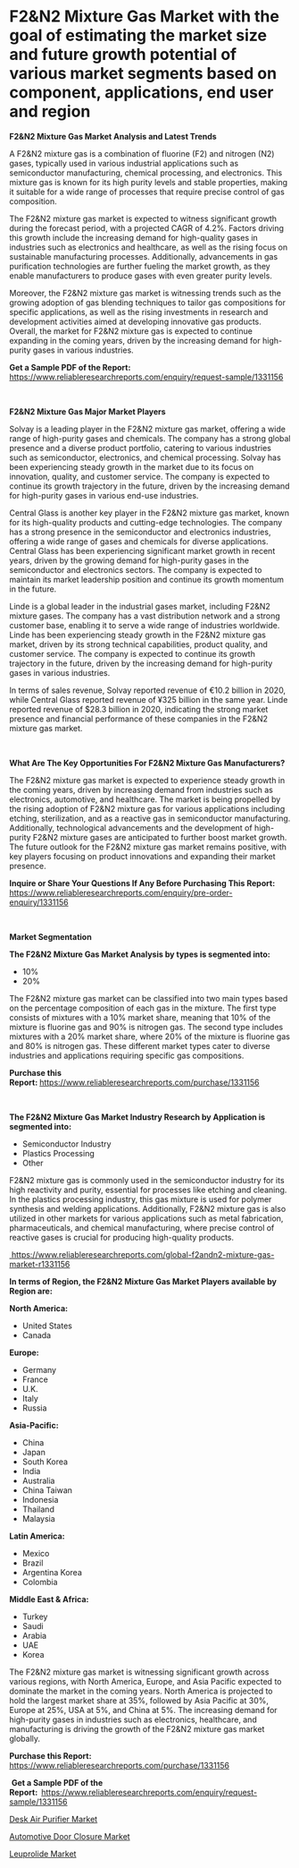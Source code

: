 <p><h1>F2&N2 Mixture Gas Market with the goal of estimating the market size and future growth potential of various market segments based on component, applications, end user and region</h1></p><p><strong>F2&N2 Mixture Gas Market Analysis and Latest Trends</strong></p>
<p><p>A F2&N2 mixture gas is a combination of fluorine (F2) and nitrogen (N2) gases, typically used in various industrial applications such as semiconductor manufacturing, chemical processing, and electronics. This mixture gas is known for its high purity levels and stable properties, making it suitable for a wide range of processes that require precise control of gas composition.</p><p>The F2&N2 mixture gas market is expected to witness significant growth during the forecast period, with a projected CAGR of 4.2%. Factors driving this growth include the increasing demand for high-quality gases in industries such as electronics and healthcare, as well as the rising focus on sustainable manufacturing processes. Additionally, advancements in gas purification technologies are further fueling the market growth, as they enable manufacturers to produce gases with even greater purity levels.</p><p>Moreover, the F2&N2 mixture gas market is witnessing trends such as the growing adoption of gas blending techniques to tailor gas compositions for specific applications, as well as the rising investments in research and development activities aimed at developing innovative gas products. Overall, the market for F2&N2 mixture gas is expected to continue expanding in the coming years, driven by the increasing demand for high-purity gases in various industries.</p></p>
<p><strong>Get a Sample PDF of the Report:&nbsp;</strong> <a href="https://www.reliableresearchreports.com/enquiry/request-sample/1331156">https://www.reliableresearchreports.com/enquiry/request-sample/1331156</a></p>
<p>&nbsp;</p>
<p><strong>F2&N2 Mixture Gas Major Market Players</strong></p>
<p><p>Solvay is a leading player in the F2&N2 mixture gas market, offering a wide range of high-purity gases and chemicals. The company has a strong global presence and a diverse product portfolio, catering to various industries such as semiconductor, electronics, and chemical processing. Solvay has been experiencing steady growth in the market due to its focus on innovation, quality, and customer service. The company is expected to continue its growth trajectory in the future, driven by the increasing demand for high-purity gases in various end-use industries.</p><p>Central Glass is another key player in the F2&N2 mixture gas market, known for its high-quality products and cutting-edge technologies. The company has a strong presence in the semiconductor and electronics industries, offering a wide range of gases and chemicals for diverse applications. Central Glass has been experiencing significant market growth in recent years, driven by the growing demand for high-purity gases in the semiconductor and electronics sectors. The company is expected to maintain its market leadership position and continue its growth momentum in the future.</p><p>Linde is a global leader in the industrial gases market, including F2&N2 mixture gases. The company has a vast distribution network and a strong customer base, enabling it to serve a wide range of industries worldwide. Linde has been experiencing steady growth in the F2&N2 mixture gas market, driven by its strong technical capabilities, product quality, and customer service. The company is expected to continue its growth trajectory in the future, driven by the increasing demand for high-purity gases in various industries.</p><p>In terms of sales revenue, Solvay reported revenue of €10.2 billion in 2020, while Central Glass reported revenue of ¥325 billion in the same year. Linde reported revenue of $28.3 billion in 2020, indicating the strong market presence and financial performance of these companies in the F2&N2 mixture gas market.</p></p>
<p>&nbsp;</p>
<p><strong>What Are The Key Opportunities For F2&N2 Mixture Gas Manufacturers?</strong></p>
<p><p>The F2&N2 mixture gas market is expected to experience steady growth in the coming years, driven by increasing demand from industries such as electronics, automotive, and healthcare. The market is being propelled by the rising adoption of F2&N2 mixture gas for various applications including etching, sterilization, and as a reactive gas in semiconductor manufacturing. Additionally, technological advancements and the development of high-purity F2&N2 mixture gases are anticipated to further boost market growth. The future outlook for the F2&N2 mixture gas market remains positive, with key players focusing on product innovations and expanding their market presence.</p></p>
<p><strong>Inquire or Share Your Questions If Any Before Purchasing This Report:</strong> <a href="https://www.reliableresearchreports.com/enquiry/pre-order-enquiry/1331156">https://www.reliableresearchreports.com/enquiry/pre-order-enquiry/1331156</a></p>
<p>&nbsp;</p>
<p><strong>Market Segmentation</strong></p>
<p><strong>The F2&N2 Mixture Gas Market Analysis by types is segmented into:</strong></p>
<p><ul><li>10%</li><li>20%</li></ul></p>
<p><p>The F2&N2 mixture gas market can be classified into two main types based on the percentage composition of each gas in the mixture. The first type consists of mixtures with a 10% market share, meaning that 10% of the mixture is fluorine gas and 90% is nitrogen gas. The second type includes mixtures with a 20% market share, where 20% of the mixture is fluorine gas and 80% is nitrogen gas. These different market types cater to diverse industries and applications requiring specific gas compositions.</p></p>
<p><strong>Purchase this Report:&nbsp;</strong><a href="https://www.reliableresearchreports.com/purchase/1331156">https://www.reliableresearchreports.com/purchase/1331156</a></p>
<p>&nbsp;</p>
<p><strong>The F2&N2 Mixture Gas Market Industry Research by Application is segmented into:</strong></p>
<p><ul><li>Semiconductor Industry</li><li>Plastics Processing</li><li>Other</li></ul></p>
<p><p>F2&N2 mixture gas is commonly used in the semiconductor industry for its high reactivity and purity, essential for processes like etching and cleaning. In the plastics processing industry, this gas mixture is used for polymer synthesis and welding applications. Additionally, F2&N2 mixture gas is also utilized in other markets for various applications such as metal fabrication, pharmaceuticals, and chemical manufacturing, where precise control of reactive gases is crucial for producing high-quality products.</p></p>
<p><a href="https://www.reliableresearchreports.com/global-f2andn2-mixture-gas-market-r1331156">&nbsp;https://www.reliableresearchreports.com/global-f2andn2-mixture-gas-market-r1331156</a></p>
<p><strong>In terms of Region, the F2&N2 Mixture Gas Market Players available by Region are:</strong></p>
<p>
    <p> <strong> North America: </strong>
        <ul>
            <li>United States</li>
            <li>Canada</li>
        </ul>
        </p> 
    <p> <strong> Europe: </strong>
        <ul>
            <li>Germany</li>
            <li>France</li>
            <li>U.K.</li>
            <li>Italy</li>
            <li>Russia</li>
        </ul>
        </p> 
    <p> <strong> Asia-Pacific: </strong>
        <ul>
            <li>China</li>
            <li>Japan</li>
            <li>South Korea</li>
            <li>India</li>
            <li>Australia</li>
            <li>China Taiwan</li>
            <li>Indonesia</li>
            <li>Thailand</li>
            <li>Malaysia</li>
        </ul>
        </p> 
    <p> <strong> Latin America: </strong>
        <ul>
            <li>Mexico</li>
            <li>Brazil</li>
            <li>Argentina Korea</li>
            <li>Colombia</li>
        </ul>
        </p> 
    <p> <strong> Middle East & Africa: </strong>
        <ul>
            <li>Turkey</li>
            <li>Saudi</li>
            <li>Arabia</li>
            <li>UAE</li>
            <li>Korea</li>
        </ul>
    </p>
    </p>
<p><p>The F2&N2 mixture gas market is witnessing significant growth across various regions, with North America, Europe, and Asia Pacific expected to dominate the market in the coming years. North America is projected to hold the largest market share at 35%, followed by Asia Pacific at 30%, Europe at 25%, USA at 5%, and China at 5%. The increasing demand for high-purity gases in industries such as electronics, healthcare, and manufacturing is driving the growth of the F2&N2 mixture gas market globally.</p></p>
<p><strong>Purchase this Report: </strong><a href="https://www.reliableresearchreports.com/purchase/1331156">https://www.reliableresearchreports.com/purchase/1331156</a></p>
<p>&nbsp;<strong>Get a Sample PDF of the Report:&nbsp;&nbsp;</strong><a href="https://www.reliableresearchreports.com/enquiry/request-sample/1331156">https://www.reliableresearchreports.com/enquiry/request-sample/1331156</a></p>
<p><strong></strong></p>
<p><p><a href="https://github.com/julyju69/Market-Research-Report-List-4/blob/main/desk-air-purifier-market.md">Desk Air Purifier Market</a></p><p><a href="https://view.publitas.com/reportprime-1/automotive-door-closure-market-share-and-new-trends-analysis-by-its-type-application-end-use-and-forecast-for-period-from-2024-to-2031/">Automotive Door Closure Market</a></p><p><a href="https://github.com/nathandecarvalho/Market-Research-Report-List-4/blob/main/leuprolide-market.md">Leuprolide Market</a></p></p>
